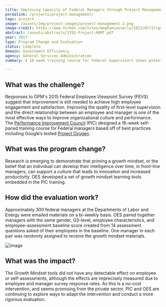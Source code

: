 ```yaml
---
title: Improving Capacity of Federal Managers through Project Management
permalink: /projects/project-management/
tags: project
image: /assets/img/project-images/project-management-2.png
image-credit: https://www.forbes.com/sites/meghancasserly/2013/07/17/google-management-is-evil-harvard-study-startups/#1e9b47e95ddb
abstract: /assets/abstracts/1702-Project-MGMT.pdf
year: 2017
type: Program Change and Evaluation
status: Complete
domain: Government Efficiency
agency: General Services Administration
summary: A 16-week training course for Federal Supervisors shows potential to improve organizational culture and performance. 

---
```

## What was the challenge?

Responses to OPM's 2015 Federal Employee Viewpoint Survey (FEVS) suggest that improvement is still needed to achieve high employee engagement and satisfaction. Improving the quality of first-level supervision and the direct relationship between an employee and manager is one of the most effective ways to improve organizational culture and performance. The <a href="https://www.pic.gov/"> Performance Improvement Council</a> (PIC) designed a 16-week self-paced training course for Federal managers based off of best practices including Google’s tested <a href="https://rework.withgoogle.com/subjects/managers/"> Project Oxygen</a>.

## What was the program change?

Research is emerging to demonstrate that priming a growth mindset, or the belief that an individual can develop their intelligence over time, in front-line managers, can support a culture that leads to innovation and increased productivity. OES developed a set of growth mindset learning tools embedded in the PIC training. 

## How did the evaluation work?

Approximately 300 federal managers at the Departments of Labor and Energy were emailed materials on a bi-weekly basis. OES paired together managers with the same gender, GS-level, employee characteristics, and employee-assessment baseline score created from  14  assessment questions asked of their employees in the baseline. One manager in each pair was randomly assigned to receive the growth mindset materials. 

![image]({{site.baseurl}}/assets/img/project-images/1702-graph.png)

## What was the impact?

The Growth Mindset tools did not have any detectable effect on employee or self-assessments, although the effects are imprecisely measured due to employee and manager survey response rates. As this is a no-cost intervention, and seems promising from the private sector, PIC and OES are continuing to explore ways to adapt the intervention and conduct a more rigorous evaluation.

